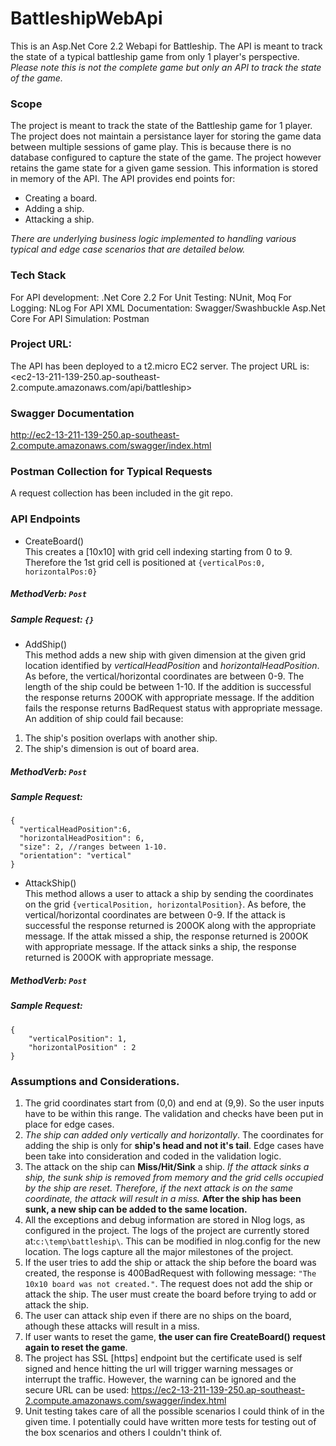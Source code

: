 # BattleshipWebApi

This is an Asp.Net Core 2.2 Webapi for Battleship. The API is meant to track the state of a typical battleship game from only 1 player's perspective. *Please note this is not the complete game but only an API to track the state of the game.*


### Scope
The project is meant to track the state of the Battleship game for 1 player. The project does not maintain a persistance layer for storing the game data between multiple sessions of game play. This is because there is no database configured to capture the state of the game. The project however retains the game state for a given game session. This information is stored in memory of the API. The API provides end points for:
* Creating a board.
* Adding a ship.
* Attacking a ship.

*There are underlying business logic implemented to handling various typical and edge case scenarios that are detailed below.*

### Tech Stack
For API development: .Net Core 2.2
For Unit Testing: NUnit, Moq
For Logging: NLog
For API XML Documentation: Swagger/Swashbuckle Asp.Net Core
For API Simulation: Postman


### Project URL:
The API has been deployed to a t2.micro EC2 server. The project URL is: 
<ec2-13-211-139-250.ap-southeast-2.compute.amazonaws.com/api/battleship>

### Swagger Documentation
<http://ec2-13-211-139-250.ap-southeast-2.compute.amazonaws.com/swagger/index.html>

### Postman Collection for Typical Requests
A request collection has been included in the git repo. 

### API Endpoints
* CreateBoard()<br/>
 This creates a [10x10] with grid cell indexing starting from 0 to 9. Therefore the 1st grid cell is positioned at `{verticalPos:0,     horizontalPos:0}` <br/>
 
 ##### MethodVerb: `Post` <br/>
 
 ##### Sample Request: `{}`
 
 * AddShip() <br/>
  This method adds a new ship with given dimension at the given grid location identified by *verticalHeadPosition* and *horizontalHeadPosition*. As before, the vertical/horizontal coordinates are between 0-9. The length of the ship could be between 1-10. If the addition is successful the response returns 200OK with appropriate message. If the addition fails the response returns BadRequest status with appropriate message. An addition of ship could fail because:<br/>
  1) The ship's position overlaps with another ship.<br/>
  2) The ship's dimension is out of board area. <br/>
 
 ##### MethodVerb: `Post`<br/>
 
 ##### Sample Request:
  ```
  {
    "verticalHeadPosition":6,
    "horizontalHeadPosition": 6,
    "size": 2, //ranges between 1-10.
    "orientation": "vertical"
  }
````

* AttackShip() <br/>
This method allows a user to attack a ship by sending the coordinates on the grid `{verticalPosition, horizontalPosition}`. As before, the vertical/horizontal coordinates are between 0-9. If the attack is successful the response returned is 200OK along with the appropriate message. If the attak missed a ship, the response returned is 200OK with appropriate message. If the attack sinks a ship, the response returned is 200OK with appropriate message.<br/>

 ##### MethodVerb: `Post`<br/>

 ##### Sample Request:
  ```
  {
	  "verticalPosition": 1,
	  "horizontalPosition" : 2
  }
  ````
  
### Assumptions and Considerations.
1. The grid coordinates start from (0,0) and end at (9,9). So the user inputs have to be within this range. The validation and checks have been put in place for edge cases.
2. _The ship can added only vertically and horizontally_. The coordinates for adding the ship is only for **ship's head and not it's tail**. Edge cases have been take into consideration and coded in the validation logic.
3. The attack on the ship can **Miss/Hit/Sink** a ship. _If the attack sinks a ship, the sunk ship is removed from memory and the grid cells occupied by the ship are reset. Therefore, if the next attack is on the same coordinate, the attack will result in a miss._ __After the ship has been sunk, a new ship can be added to the same location.__
4. All the exceptions and debug information are stored in Nlog logs, as configured in the project. The logs of the project are currently stored at:`c:\temp\battleship\`. This can be modified in nlog.config for the new location. The logs capture all the major milestones of the project.
5. If the user tries to add the ship or attack the ship before the board was created, the response is 400BadRequest with following message: `"The 10x10 board was not created."`. The request does not add the ship or attack the ship. The user must create the board before trying to add or attack the ship.
6. The user can attack ship even if there are no ships on the board, athough these attacks will result in a miss.
7. If user wants to reset the game, **the user can fire CreateBoard() request again to reset the game**.
8. The project has SSL [https] endpoint but the certificate used is self signed and hence hitting the url will trigger warning messages or interrupt the traffic. However, the warning can be ignored and the secure URL can be used:
<https://ec2-13-211-139-250.ap-southeast-2.compute.amazonaws.com/swagger/index.html>
9. Unit testing takes care of all the possible scenarios I could think of in the given time. I potentially could have written more tests for testing out of the box scenarios and others I couldn't think of.
